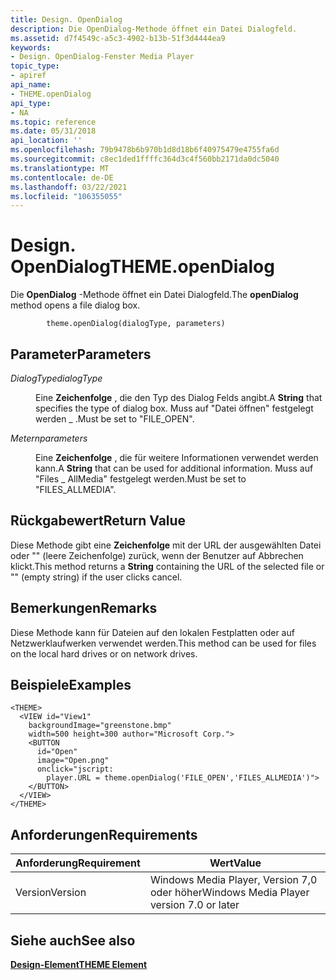 ```yaml
---
title: Design. OpenDialog
description: Die OpenDialog-Methode öffnet ein Datei Dialogfeld.
ms.assetid: d7f4549c-a5c3-4902-b13b-51f3d4444ea9
keywords:
- Design. OpenDialog-Fenster Media Player
topic_type:
- apiref
api_name:
- THEME.openDialog
api_type:
- NA
ms.topic: reference
ms.date: 05/31/2018
api_location: ''
ms.openlocfilehash: 79b9478b6b970b1d8d18b6f40975479e4755fa6d
ms.sourcegitcommit: c8ec1ded1ffffc364d3c4f560bb2171da0dc5040
ms.translationtype: MT
ms.contentlocale: de-DE
ms.lasthandoff: 03/22/2021
ms.locfileid: "106355055"
---
```

# <a name="themeopendialog"></a><span data-ttu-id="1516b-104">Design. OpenDialog</span><span class="sxs-lookup"><span data-stu-id="1516b-104">THEME.openDialog</span></span>

<span data-ttu-id="1516b-105">Die **OpenDialog** -Methode öffnet ein Datei Dialogfeld.</span><span class="sxs-lookup"><span data-stu-id="1516b-105">The **openDialog** method opens a file dialog box.</span></span>

``` syntax
        theme.openDialog(dialogType, parameters)
```

## <a name="parameters"></a><span data-ttu-id="1516b-106">Parameter</span><span class="sxs-lookup"><span data-stu-id="1516b-106">Parameters</span></span>

<dl> <dt>

<span data-ttu-id="1516b-107"><span id="dialogType"></span><span id="dialogtype"></span><span id="DIALOGTYPE"></span>*DialogType*</span><span class="sxs-lookup"><span data-stu-id="1516b-107"><span id="dialogType"></span><span id="dialogtype"></span><span id="DIALOGTYPE"></span>*dialogType*</span></span>
</dt> <dd>

<span data-ttu-id="1516b-108">Eine **Zeichenfolge** , die den Typ des Dialog Felds angibt.</span><span class="sxs-lookup"><span data-stu-id="1516b-108">A **String** that specifies the type of dialog box.</span></span> <span data-ttu-id="1516b-109">Muss auf "Datei öffnen" festgelegt werden \_ .</span><span class="sxs-lookup"><span data-stu-id="1516b-109">Must be set to "FILE\_OPEN".</span></span>

</dd> <dt>

<span data-ttu-id="1516b-110"><span id="parameters"></span><span id="PARAMETERS"></span>*Metern*</span><span class="sxs-lookup"><span data-stu-id="1516b-110"><span id="parameters"></span><span id="PARAMETERS"></span>*parameters*</span></span>
</dt> <dd>

<span data-ttu-id="1516b-111">Eine **Zeichenfolge** , die für weitere Informationen verwendet werden kann.</span><span class="sxs-lookup"><span data-stu-id="1516b-111">A **String** that can be used for additional information.</span></span> <span data-ttu-id="1516b-112">Muss auf "Files \_ AllMedia" festgelegt werden.</span><span class="sxs-lookup"><span data-stu-id="1516b-112">Must be set to "FILES\_ALLMEDIA".</span></span>

</dd> </dl>

## <a name="return-value"></a><span data-ttu-id="1516b-113">Rückgabewert</span><span class="sxs-lookup"><span data-stu-id="1516b-113">Return Value</span></span>

<span data-ttu-id="1516b-114">Diese Methode gibt eine **Zeichenfolge** mit der URL der ausgewählten Datei oder "" (leere Zeichenfolge) zurück, wenn der Benutzer auf Abbrechen klickt.</span><span class="sxs-lookup"><span data-stu-id="1516b-114">This method returns a **String** containing the URL of the selected file or "" (empty string) if the user clicks cancel.</span></span>

## <a name="remarks"></a><span data-ttu-id="1516b-115">Bemerkungen</span><span class="sxs-lookup"><span data-stu-id="1516b-115">Remarks</span></span>

<span data-ttu-id="1516b-116">Diese Methode kann für Dateien auf den lokalen Festplatten oder auf Netzwerklaufwerken verwendet werden.</span><span class="sxs-lookup"><span data-stu-id="1516b-116">This method can be used for files on the local hard drives or on network drives.</span></span>

## <a name="examples"></a><span data-ttu-id="1516b-117">Beispiele</span><span class="sxs-lookup"><span data-stu-id="1516b-117">Examples</span></span>


```JScript
<THEME>
  <VIEW id="View1" 
    backgroundImage="greenstone.bmp" 
    width=500 height=300 author="Microsoft Corp.">
    <BUTTON 
      id="Open" 
      image="Open.png" 
      onclick="jscript:
        player.URL = theme.openDialog('FILE_OPEN','FILES_ALLMEDIA')">
    </BUTTON>
  </VIEW>
</THEME>
```



## <a name="requirements"></a><span data-ttu-id="1516b-118">Anforderungen</span><span class="sxs-lookup"><span data-stu-id="1516b-118">Requirements</span></span>



| <span data-ttu-id="1516b-119">Anforderung</span><span class="sxs-lookup"><span data-stu-id="1516b-119">Requirement</span></span> | <span data-ttu-id="1516b-120">Wert</span><span class="sxs-lookup"><span data-stu-id="1516b-120">Value</span></span> |
|--------------------|------------------------------------------------------|
| <span data-ttu-id="1516b-121">Version</span><span class="sxs-lookup"><span data-stu-id="1516b-121">Version</span></span><br/> | <span data-ttu-id="1516b-122">Windows Media Player, Version 7,0 oder höher</span><span class="sxs-lookup"><span data-stu-id="1516b-122">Windows Media Player version 7.0 or later</span></span><br/> |



## <a name="see-also"></a><span data-ttu-id="1516b-123">Siehe auch</span><span class="sxs-lookup"><span data-stu-id="1516b-123">See also</span></span>

<dl> <dt>

[<span data-ttu-id="1516b-124">**Design-Element**</span><span class="sxs-lookup"><span data-stu-id="1516b-124">**THEME Element**</span></span>](theme-element.md)
</dt> </dl>

 

 





